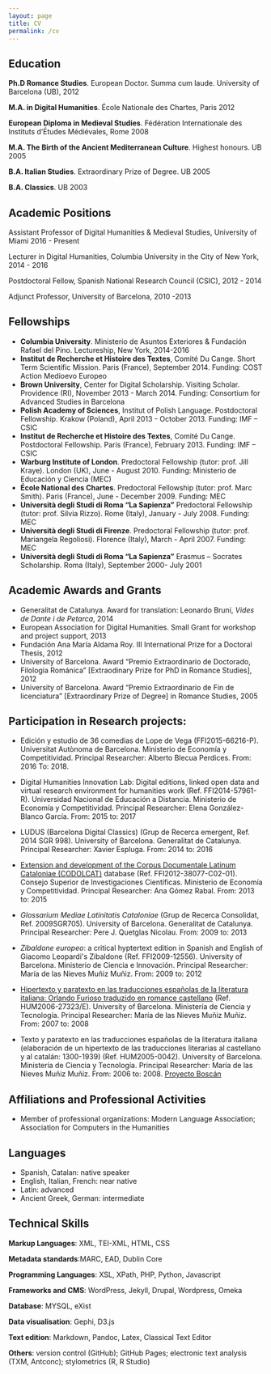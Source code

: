 ```yaml
---
layout: page
title: CV
permalink: /cv
---
```


## Education

**Ph.D Romance Studies**. European Doctor. Summa cum laude. University of Barcelona (UB), 2012

**M.A. in Digital Humanities**. École Nationale des Chartes, Paris 2012

**European Diploma in Medieval Studies**. Fédération Internationale des Instituts d’Études Médiévales, Rome 2008

**M.A. The Birth of the Ancient Mediterranean Culture**. Highest honours. UB 2005

**B.A. Italian Studies**. Extraordinary Prize of Degree. UB 2005

**B.A. Classics**.	UB 2003

## Academic Positions

Assistant Professor of Digital Humanities & Medieval Studies, University of Miami 2016 - Present

Lecturer in Digital Humanities, Columbia University in the City of New York, 2014 - 2016

Postdoctoral Fellow, Spanish National Research Council (CSIC), 2012 - 2014

Adjunct Professor, University of Barcelona, 2010 -2013

## Fellowships											 

- **Columbia University**. Ministerio de Asuntos Exteriores & Fundación Rafael del Pino. Lectureship, New York, 2014-2016
- **Institut de Recherche et Histoire des Textes**, Comité Du Cange. Short Term Scientific Mission. Paris (France), September 2014. Funding: COST Action Medioevo Europeo
- **Brown University**, Center for Digital Scholarship. Visiting Scholar. Providence (RI), November 2013 - March 2014. Funding: Consortium for Advanced Studies in Barcelona
- **Polish Academy of Sciences**, Institut of Polish Language. Postdoctoral Fellowship. Krakow (Poland), April 2013 - October 2013. Funding: IMF – CSIC
- **Institut de Recherche et Histoire des Textes**, Comité Du Cange. Postdoctoral Fellowship. Paris (France), February 2013. Funding: IMF – CSIC
- **Warburg Institute of London**. Predoctoral Fellowship (tutor: prof. Jill Kraye). London (UK), June - August 2010. Funding: Ministerio de Educación y Ciencia (MEC)
- **École National des Chartes**. Predoctoral Fellowship (tutor: prof. Marc Smith). Paris (France), June - December 2009. Funding: MEC
- **Università degli Studi di Roma “La Sapienza”** Predoctoral Fellowship (tutor: prof. Silvia Rizzo). Rome (Italy), January - July 2008. Funding: MEC
- **Università degli Studi di Firenze**. Predoctoral Fellowship (tutor: prof. Mariangela Regoliosi). Florence (Italy), March - April 2007. Funding: MEC
- **Università degli Studi di Roma “La Sapienza”** Erasmus – Socrates Scholarship. Roma (Italy), September 2000- July 2001

## Academic Awards and Grants									

- Generalitat de Catalunya. Award for translation: Leonardo Bruni, *Vides de Dante i de Petarca*, 2014	
- European Association for Digital Humanities. Small Grant for workshop and project support, 2013
- Fundación Ana María Aldama Roy. III International Prize for a Doctoral Thesis, 2012
- University of Barcelona. Award “Premio Extraordinario de Doctorado, Filologia Románica” [Extraodinary Prize for PhD in Romance Studies], 2012
- University of Barcelona. Award “Premio Extraordinario de Fin de licenciatura” [Extraordinary Prize of Degree] in Romance Studies, 2005	

## Participation in Research projects: 

- Edición y estudio de 36 comedias de Lope de Vega (FFI2015-66216-P). Universitat Autònoma de Barcelona. Ministerio de Economía y Competitividad. Principal Researcher: Alberto Blecua Perdices. From: 2016 To: 2018. 

- Digital Humanities Innovation Lab: Digital editions, linked open data and virtual research environment for humanities work (Ref. FFI2014-57961-R). Universidad Nacional de Educación a Distancia. Ministerio de Economía y Competitividad. Principal Researcher: Elena González-Blanco García. From: 2015 to: 2017

-  LUDUS (Barcelona Digital Classics) (Grup de Recerca emergent, Ref. 2014 SGR 998). University of Barcelona. Generalitat de Catalunya. Principal Researcher: Xavier Espluga. From: 2014 to: 2016

- [Extension and development of the Corpus Documentale Latinum Cataloniae (CODOLCAT)](http://gmlc.imf.csic.es/codolcat/index.php) database (Ref. FFI2012-38077-C02-01). Consejo Superior de Investigaciones Científicas. Ministerio de Economía y Competitividad. Principal Researcher: Ana Gómez Rabal. From: 2013 to: 2015

- *Glossarium Mediae Latinitatis Cataloniae* (Grup de Recerca Consolidat, Ref. 2009SGR705). University of Barcelona. Generalitat de Catalunya. Principal Researcher: Pere J. Quetglas Nicolau. From: 2009 to: 2013

- *Zibaldone europeo*: a critical hyptertext edition in Spanish and English of Giacomo Leopardi's Zibaldone (Ref. FFI2009-12556). University of Barcelona. Ministerio de Ciencia e Innovación. Principal Researcher: María de las Nieves Muñiz Muñiz. From: 2009 to: 2012

- [Hipertexto y paratexto en las traducciones españolas de la literatura italiana: Orlando Furioso traduzido en romance castellano](http://stel.ub.edu/orlando/) (Ref. HUM2006-27323/E). University of Barcelona. Ministería de Ciencia y Tecnología. Principal Researcher: María de las Nieves Muñiz Muñiz. From: 2007 to: 2008

- Texto y paratexto en las traducciones españolas de la literatura italiana (elaboración de un hipertexto de las traducciones literarias al castellano y al catalán: 1300-1939) (Ref. HUM2005-0042). University of Barcelona. Ministería de Ciencia y Tecnología. Principal Researcher: María de las Nieves Muñiz Muñiz. From: 2006 to: 2008. [Proyecto Boscán](http://www.ub.edu/boscan/ )
 

## Affiliations and Professional Activities 

- Member of professional organizations: Modern Language Association; Association for Computers in the Humanities

## Languages 

- Spanish, Catalan: native speaker
- English, Italian, French: near native
- Latin: advanced
- Ancient Greek, German: intermediate

## Technical Skills

**Markup Languages**: XML, TEI-XML, HTML, CSS 

**Metadata standards**:MARC, EAD, Dublin Core

**Programming Languages**: XSL, XPath, PHP, Python, Javascript 

**Frameworks and CMS**: WordPress, Jekyll, Drupal, Wordpress, Omeka

**Database**: MYSQL, eXist

**Data visualisation**: Gephi, D3.js 

**Text edition**: Markdown, Pandoc, Latex, Classical Text Editor

**Others**: version control (GitHub); GitHub Pages; electronic text analysis (TXM, Antconc); stylometrics (R, R Studio)